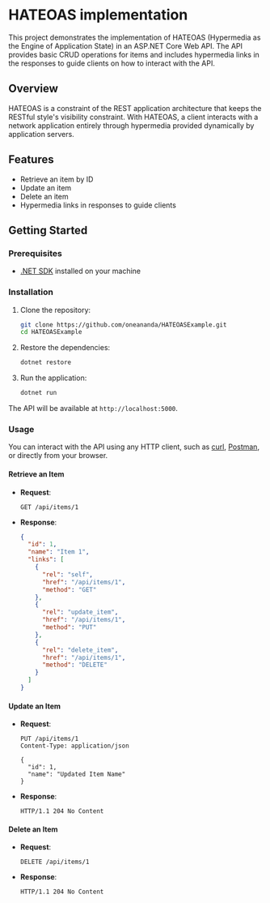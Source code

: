 # HATEOAS implementation

This project demonstrates the implementation of HATEOAS (Hypermedia as the Engine of Application State) in an ASP.NET Core Web API. The API provides basic CRUD operations for items and includes hypermedia links in the responses to guide clients on how to interact with the API.

## Overview

HATEOAS is a constraint of the REST application architecture that keeps the RESTful style's visibility constraint. With HATEOAS, a client interacts with a network application entirely through hypermedia provided dynamically by application servers.

## Features

- Retrieve an item by ID
- Update an item
- Delete an item
- Hypermedia links in responses to guide clients

## Getting Started

### Prerequisites

- [.NET SDK](https://dotnet.microsoft.com/download) installed on your machine

### Installation

1. Clone the repository:
    ```bash
    git clone https://github.com/oneananda/HATEOASExample.git
    cd HATEOASExample
    ```

2. Restore the dependencies:
    ```bash
    dotnet restore
    ```

3. Run the application:
    ```bash
    dotnet run
    ```

The API will be available at `http://localhost:5000`.

### Usage

You can interact with the API using any HTTP client, such as [curl](https://curl.se/), [Postman](https://www.postman.com/), or directly from your browser.

#### Retrieve an Item

- **Request**:
    ```http
    GET /api/items/1
    ```

- **Response**:
    ```json
    {
      "id": 1,
      "name": "Item 1",
      "links": [
        {
          "rel": "self",
          "href": "/api/items/1",
          "method": "GET"
        },
        {
          "rel": "update_item",
          "href": "/api/items/1",
          "method": "PUT"
        },
        {
          "rel": "delete_item",
          "href": "/api/items/1",
          "method": "DELETE"
        }
      ]
    }
    ```

#### Update an Item

- **Request**:
    ```http
    PUT /api/items/1
    Content-Type: application/json

    {
      "id": 1,
      "name": "Updated Item Name"
    }
    ```

- **Response**:
    ```http
    HTTP/1.1 204 No Content
    ```

#### Delete an Item

- **Request**:
    ```http
    DELETE /api/items/1
    ```

- **Response**:
    ```http
    HTTP/1.1 204 No Content
    ```



